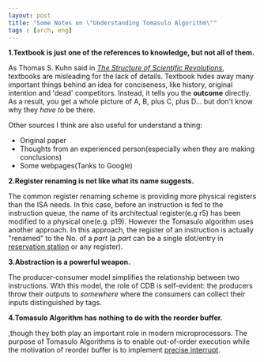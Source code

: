 ```yaml
---
layout: post
title: "Some Notes on \"Understanding Tomasulo Algorithm\""
tags : [arch, eng]
---
```




**1.Textbook is just one of the references to knowledge, but not all of them.**

As Thomas S. Kuhn said in *[The Structure of Scientific Revolutions](http://www.amazon.com/Structure-Scientific-Revolutions-Thomas-Kuhn/dp/0226458083)*, textbooks are misleading for the lack of details. Textbook hides away many important things behind an idea for conciseness, like history, original intention and 'dead' competitors. Instead, it tells you the **outcome** directly. As a result, you get a whole picture of A, B, plus C, plus D... but don't know why they *have to* be there. 

<!--more-->

Other sources I think are also useful for understand a thing:

* Original paper
* Thoughts from an experienced person(especially when they are making conclusions)
* Some webpages(Tanks to Google)

**2.Register renaming is not like what its name suggests.**

The common register renaming scheme is providing more physical registers than the ISA needs. In this case, before an instruction is fed to the instruction queue, the name of its architectual register(e.g r5) has been modified to a physical one(e.g. p19). However the Tomasulo algorithm uses another approach. In this approach, the register of an instruction is actually "renamed" to the No. of a *part* (a *part* can be a single slot/entry in [reservation station](https://en.wikipedia.org/wiki/Reservation_stations) or any register).

**3.Abstraction is a powerful weapon.**

The producer-consumer model simplifies the relationship between two instructions. With this model, the role of CDB is self-evident: the producers throw their outputs to *somewhere* where the consumers can collect their inputs distinguished by tags.


**4.Tomasulo Algorithm has nothing to do with the reorder buffer.**

,though they both play an important role in modern microprocessors. The purpose of Tomasulo Algorithms is to enable out-of-order execution while the motivation of reorder buffer is to implement [precise interrupt](http://ieeexplore.ieee.org/stamp/stamp.jsp?arnumber=00004607).


